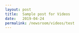 ```yaml
---
layout: post
title:  Sample post for Videos
date:   2019-04-24
permalink: /newsroom/videos/test
---
```

